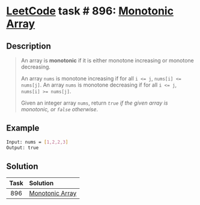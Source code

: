 # [LeetCode][leetcode] task # 896: [Monotonic Array][task]

Description
-----------

> An array is **monotonic** if it is either monotone increasing or monotone decreasing.
> 
> An array `nums` is monotone increasing if for all `i <= j`, `nums[i] <= nums[j]`.
> An array `nums` is monotone decreasing if for all `i <= j`, `nums[i] >= nums[j]`.
> 
> Given an integer array `nums`, return _`true` if the given array is monotonic, or `false` otherwise_.

 Example
-------

```sh
Input: nums = [1,2,2,3]
Output: true
```

Solution
--------

| Task | Solution                    |
|:----:|:----------------------------|
| 896  | [Monotonic Array][solution] |


[leetcode]: <http://leetcode.com/>
[task]: <https://leetcode.com/problems/boats-to-save-people/>
[solution]: <https://github.com/wellaxis/praxis-leetcode/blob/main/src/main/java/com/witalis/praxis/leetcode/task/h9/p896/option/Practice.java>

